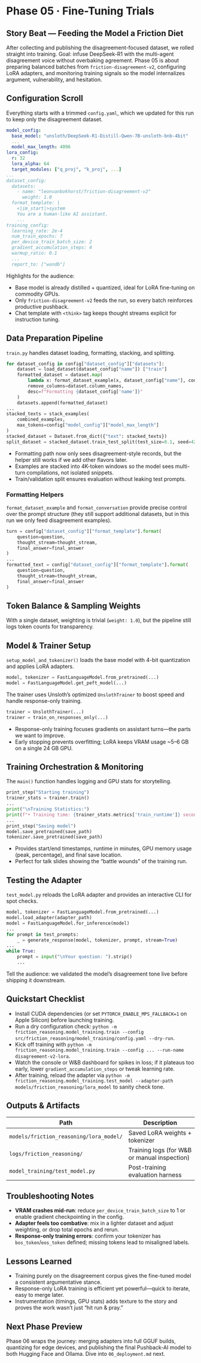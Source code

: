 # Phase 05 · Fine-Tuning Trials

## Story Beat — Feeding the Model a Friction Diet

After collecting and publishing the disagreement-focused dataset, we rolled straight into training. Goal: infuse DeepSeek-R1 with the multi-agent disagreement voice without overbaking agreement. Phase 05 is about preparing balanced batches from `friction-disagreement-v2`, configuring LoRA adapters, and monitoring training signals so the model internalizes argument, vulnerability, and hesitation.

## Configuration Scroll

Everything starts with a trimmed `config.yaml`, which we updated for this run to keep only the disagreement dataset.

```1:40:src/friction_reasoning/model_training/config.yaml
model_config:
  base_model: "unsloth/DeepSeek-R1-Distill-Qwen-7B-unsloth-bnb-4bit"
  ...
  model_max_length: 4096
lora_config:
  r: 32
  lora_alpha: 64
  target_modules: ["q_proj", "k_proj", ...]
...
dataset_config:
  datasets:
    - name: "leonvanbokhorst/friction-disagreement-v2"
      weight: 1.0
  format_template: |
    <|im_start|>system
    You are a human-like AI assistant.
    ...
training_config:
  learning_rate: 2e-4
  num_train_epochs: 7
  per_device_train_batch_size: 2
  gradient_accumulation_steps: 4
  warmup_ratio: 0.1
  ...
  report_to: ["wandb"]
```

Highlights for the audience:

- Base model is already distilled + quantized, ideal for LoRA fine-tuning on commodity GPUs.
- Only `friction-disagreement-v2` feeds the run, so every batch reinforces productive pushback.
- Chat template with `<think>` tag keeps thought streams explicit for instruction tuning.

## Data Preparation Pipeline

`train.py` handles dataset loading, formatting, stacking, and splitting.

```320:365:src/friction_reasoning/model_training/train.py
for dataset_config in config["dataset_config"]["datasets"]:
    dataset = load_dataset(dataset_config["name"]) ["train"]
    formatted_dataset = dataset.map(
        lambda x: format_dataset_example(x, dataset_config["name"], config, tokenizer),
        remove_columns=dataset.column_names,
        desc=f"Formatting {dataset_config['name']}"
    )
    datasets.append(formatted_dataset)
...
stacked_texts = stack_examples(
    combined_examples,
    max_tokens=config["model_config"]["model_max_length"]
)
stacked_dataset = Dataset.from_dict({"text": stacked_texts})
split_dataset = stacked_dataset.train_test_split(test_size=0.1, seed=42)
```

- Formatting path now only sees disagreement-style records, but the helper still works if we add other flavors later.
- Examples are stacked into 4K-token windows so the model sees multi-turn compilations, not isolated snippets.
- Train/validation split ensures evaluation without leaking test prompts.

### Formatting Helpers

`format_dataset_example` and `format_conversation` provide precise control over the prompt structure (they still support additional datasets, but in this run we only feed disagreement examples).

```36:109:src/friction_reasoning/model_training/train.py
turn = config["dataset_config"]["format_template"].format(
    question=question,
    thought_stream=thought_stream,
    final_answer=final_answer
)
...
formatted_text = config["dataset_config"]["format_template"].format(
    question=question,
    thought_stream=thought_stream,
    final_answer=final_answer
)
```

## Token Balance & Sampling Weights

With a single dataset, weighting is trivial (`weight: 1.0`), but the pipeline still logs token counts for transparency.

## Model & Trainer Setup

`setup_model_and_tokenizer()` loads the base model with 4-bit quantization and applies LoRA adapters.

```213:244:src/friction_reasoning/model_training/train.py
model, tokenizer = FastLanguageModel.from_pretrained(...)
model = FastLanguageModel.get_peft_model(...)
```

The trainer uses Unsloth’s optimized `UnslothTrainer` to boost speed and handle response-only training.

```413:480:src/friction_reasoning/model_training/train.py
trainer = UnslothTrainer(...)
trainer = train_on_responses_only(...)
```

- Response-only training focuses gradients on assistant turns—the parts we want to improve.
- Early stopping prevents overfitting; LoRA keeps VRAM usage ~5–6 GB on a single 24 GB GPU.

## Training Orchestration & Monitoring

The `main()` function handles logging and GPU stats for storytelling.

```483:553:src/friction_reasoning/model_training/train.py
print_step("Starting training")
trainer_stats = trainer.train()
...
print("\nTraining Statistics:")
print(f"• Training time: {trainer_stats.metrics['train_runtime']} seconds")
...
print_step("Saving model")
model.save_pretrained(save_path)
tokenizer.save_pretrained(save_path)
```

- Provides start/end timestamps, runtime in minutes, GPU memory usage (peak, percentage), and final save location.
- Perfect for talk slides showing the “battle wounds” of the training run.

## Testing the Adapter

`test_model.py` reloads the LoRA adapter and provides an interactive CLI for spot checks.

```61:118:src/friction_reasoning/model_training/test_model.py
model, tokenizer = FastLanguageModel.from_pretrained(...)
model.load_adapter(adapter_path)
model = FastLanguageModel.for_inference(model)
...
for prompt in test_prompts:
    _ = generate_response(model, tokenizer, prompt, stream=True)
...
while True:
    prompt = input("\nYour question: ").strip()
    ...
```

Tell the audience: we validated the model’s disagreement tone live before shipping it downstream.

## Quickstart Checklist

- Install CUDA dependencies (or set `PYTORCH_ENABLE_MPS_FALLBACK=1` on Apple Silicon) before launching training.
- Run a dry configuration check: `python -m friction_reasoning.model_training.train --config src/friction_reasoning/model_training/config.yaml --dry-run`.
- Kick off training with `python -m friction_reasoning.model_training.train --config ... --run-name disagreement-v2-lora`.
- Watch the console or W&B dashboard for spikes in loss; if it plateaus too early, lower `gradient_accumulation_steps` or tweak learning rate.
- After training, reload the adapter via `python -m friction_reasoning.model_training.test_model --adapter-path models/friction_reasoning/lora_model` to sanity check tone.

## Outputs & Artifacts

| Path                                    | Description                                  |
| --------------------------------------- | -------------------------------------------- |
| `models/friction_reasoning/lora_model/` | Saved LoRA weights + tokenizer               |
| `logs/friction_reasoning/`              | Training logs (for W&B or manual inspection) |
| `model_training/test_model.py`          | Post-training evaluation harness             |

## Troubleshooting Notes

- **VRAM crashes mid-run**: reduce `per_device_train_batch_size` to 1 or enable gradient checkpointing in the config.
- **Adapter feels too combative**: mix in a lighter dataset and adjust weighting, or drop total epochs and rerun.
- **Response-only training errors**: confirm your tokenizer has `bos_token`/`eos_token` defined; missing tokens lead to misaligned labels.

## Lessons Learned

- Training purely on the disagreement corpus gives the fine-tuned model a consistent argumentative stance.
- Response-only LoRA training is efficient yet powerful—quick to iterate, easy to merge later.
- Instrumentation (timings, GPU stats) adds texture to the story and proves the work wasn’t just “hit run & pray.”

## Next Phase Preview

Phase 06 wraps the journey: merging adapters into full GGUF builds, quantizing for edge devices, and publishing the final Pushback-AI model to both Hugging Face and Ollama. Dive into `06_deployment.md` next.

